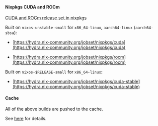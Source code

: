 #### Nixpkgs CUDA and ROCm

[CUDA and ROCm release set in nixpkgs](https://github.com/NixOS/nixpkgs/blob/master/pkgs/top-level/release-cuda.nix)

Built on `nixos-unstable-small` for `x86_64-linux`, `aarch64-linux` (`aarch64-sbsa`):

- [https://hydra.nix-community.org/jobset/nixpkgs/cuda](https://hydra.nix-community.org/jobset/nixpkgs/cuda)

- [https://hydra.nix-community.org/jobset/nixpkgs/rocm](https://hydra.nix-community.org/jobset/nixpkgs/rocm)

Built on `nixos-$RELEASE-small` for `x86_64-linux`:

- [https://hydra.nix-community.org/jobset/nixpkgs/cuda-stable](https://hydra.nix-community.org/jobset/nixpkgs/cuda-stable)

#### Cache

All of the above builds are pushed to the cache.

See [here](./cache.md) for details.
